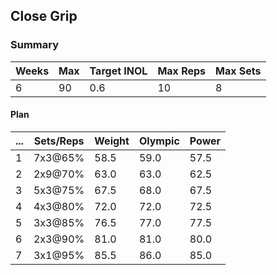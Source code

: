 ## Close Grip

### Summary

Weeks | Max | Target INOL | Max Reps | Max Sets
--- | --- | --- | --- | ---
6 | 90 | 0.6 | 10 | 8

#### Plan

 ... | Sets/Reps | Weight | Olympic | Power
--- | --- | --- | --- | ---
1 | 7x3@65% | 58.5 | 59.0 | 57.5
2 | 2x9@70% | 63.0 | 63.0 | 62.5
3 | 5x3@75% | 67.5 | 68.0 | 67.5
4 | 4x3@80% | 72.0 | 72.0 | 72.5
5 | 3x3@85% | 76.5 | 77.0 | 77.5
6 | 2x3@90% | 81.0 | 81.0 | 80.0
7 | 3x1@95% | 85.5 | 86.0 | 85.0

